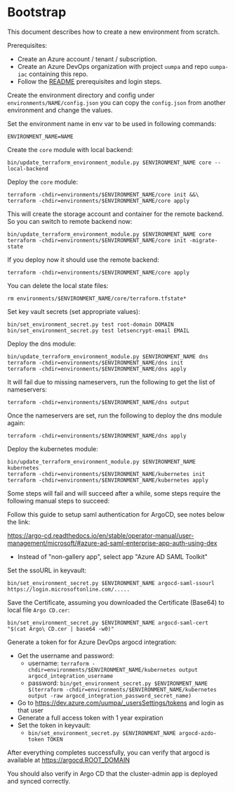 # Bootstrap

This document describes how to create a new environment from scratch.

Prerequisites:

* Create an Azure account / tenant / subscription.
* Create an Azure DevOps organization with project `uumpa` and repo `uumpa-iac` containing this repo.
* Follow the [README](../README.md) prerequisites and login steps.

Create the environment directory and config under `environments/NAME/config.json` 
you can copy the `config.json` from another environment and change the values.

Set the environment name in env var to be used in following commands:

```
ENVIRONMENT_NAME=NAME
```

Create the `core` module with local backend:

```
bin/update_terraform_environment_module.py $ENVIRONMENT_NAME core --local-backend
```

Deploy the `core` module:

```
terraform -chdir=environments/$ENVIRONMENT_NAME/core init &&\
terraform -chdir=environments/$ENVIRONMENT_NAME/core apply
```

This will create the storage account and container for the remote backend.
So you can switch to remote backend now:

```
bin/update_terraform_environment_module.py $ENVIRONMENT_NAME core
terraform -chdir=environments/$ENVIRONMENT_NAME/core init -migrate-state
```

If you deploy now it should use the remote backend:

```
terraform -chdir=environments/$ENVIRONMENT_NAME/core apply
```

You can delete the local state files:

```
rm environments/$ENVIRONMENT_NAME/core/terraform.tfstate*
```

Set key vault secrets (set appropriate values):

```
bin/set_environment_secret.py test root-domain DOMAIN
bin/set_environment_secret.py test letsencrypt-email EMAIL
```

Deploy the dns module:

```
bin/update_terraform_environment_module.py $ENVIRONMENT_NAME dns
terraform -chdir=environments/$ENVIRONMENT_NAME/dns init
terraform -chdir=environments/$ENVIRONMENT_NAME/dns apply
```

It will fail due to missing nameservers, run the following to get the list of nameservers:

```
terraform -chdir=environments/$ENVIRONMENT_NAME/dns output
```

Once the nameservers are set, run the following to deploy the dns module again:

```
terraform -chdir=environments/$ENVIRONMENT_NAME/dns apply
```

Deploy the kubernetes module:

```
bin/update_terraform_environment_module.py $ENVIRONMENT_NAME kubernetes
terraform -chdir=environments/$ENVIRONMENT_NAME/kubernetes init
terraform -chdir=environments/$ENVIRONMENT_NAME/kubernetes apply
```

Some steps will fail and will succeed after a while, 
some steps require the following manual steps to succeed:

Follow this guide to setup saml authentication for ArgoCD, see notes below the link:

https://argo-cd.readthedocs.io/en/stable/operator-manual/user-management/microsoft/#azure-ad-saml-enterprise-app-auth-using-dex

* Instead of "non-gallery app", select app "Azure AD SAML Toolkit"

Set the ssoURL in keyvault:

```
bin/set_environment_secret.py $ENVIRONMENT_NAME argocd-saml-ssourl https://login.microsoftonline.com/.....
```

Save the Certificate, assuming you downloaded the Certificate (Base64) to local file `Argo CD.cer`:

```
bin/set_environment_secret.py $ENVIRONMENT_NAME argocd-saml-cert "$(cat Argo\ CD.cer | base64 -w0)"
```

Generate a token for for Azure DevOps argocd integration:

* Get the username and password:
  * username: `terraform -chdir=environments/$ENVIRONMENT_NAME/kubernetes output argocd_integration_username`
  * password: `bin/get_environment_secret.py $ENVIRONMENT_NAME $(terraform -chdir=environments/$ENVIRONMENT_NAME/kubernetes output -raw argocd_integration_password_secret_name)`
* Go to https://dev.azure.com/uumpa/_usersSettings/tokens and login as that user
* Generate a full access token with 1 year expiration
* Set the token in keyvault:
  * `bin/set_environment_secret.py $ENVIRONMENT_NAME argocd-azdo-token TOKEN`

After everything completes successfully, you can verify that argocd is available at https://argocd.ROOT_DOMAIN

You should also verify in Argo CD that the cluster-admin app is deployed and synced correctly.
